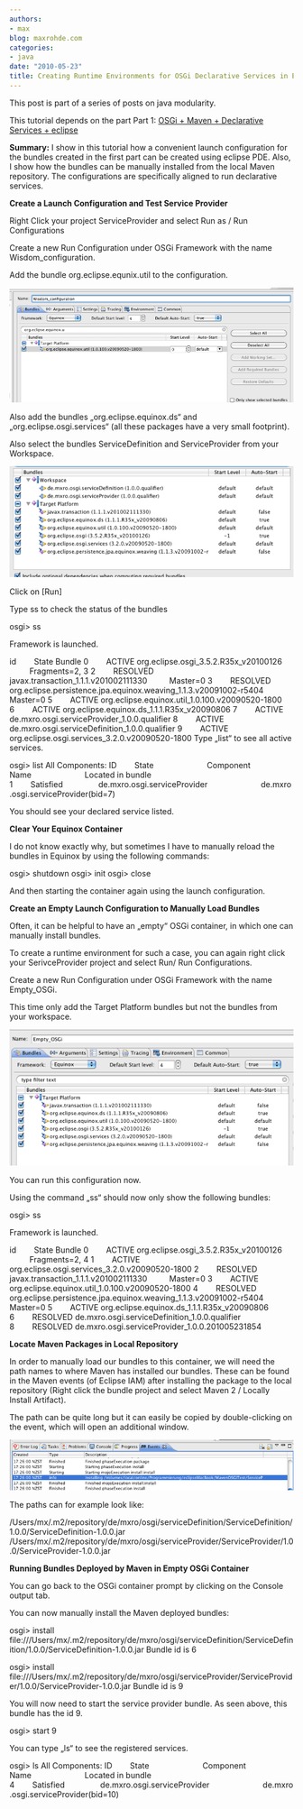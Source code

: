 ```yaml
---
authors:
- max
blog: maxrohde.com
categories:
- java
date: "2010-05-23"
title: Creating Runtime Environments for OSGi Declarative Services in Eclipse
---
```


This post is part of a series of posts on java modularity.

This tutorial depends on the part Part 1: [OSGi + Maven + Declarative Services + eclipse](http://maxrohde.com/2010/05/23/osgi-maven-declarative-services-eclipse/)

**Summary:** I show in this tutorial how a convenient launch configuration for the bundles created in the first part can be created using eclipse PDE. Also, I show how the bundles can be manually installed from the local Maven repository. The configurations are specifically aligned to run declarative services.

**Create a Launch Configuration and Test Service Provider**

Right Click your project ServiceProvider and select Run as / Run Configurations

Create a new Run Configuration under OSGi Framework with the name Wisdom_configuration.

Add the bundle org.eclipse.equnix.util to the configuration.

![bildschirmfoto2010-05-23um17-11-10.png](images/bildschirmfoto2010-05-23um17-11-10.png)

Also add the bundles „org.eclipse.equinox.ds“ and „org.eclipse.osgi.services“ (all these packages have a very small footprint).

Also select the bundles ServiceDefinition and ServiceProvider from your Workspace.

![bildschirmfoto2010-05-23um17-15-17.png](images/bildschirmfoto2010-05-23um17-15-17.png)

Click on \[Run\]

Type ss to check the status of the bundles

osgi> ss

Framework is launched.

id        State Bundle 0        ACTIVE org.eclipse.osgi_3.5.2.R35x_v20100126          Fragments=2, 3 2        RESOLVED javax.transaction_1.1.1.v201002111330          Master=0 3        RESOLVED org.eclipse.persistence.jpa.equinox.weaving_1.1.3.v20091002-r5404          Master=0 5        ACTIVE org.eclipse.equinox.util_1.0.100.v20090520-1800 6        ACTIVE org.eclipse.equinox.ds_1.1.1.R35x_v20090806 7        ACTIVE de.mxro.osgi.serviceProvider_1.0.0.qualifier 8        ACTIVE de.mxro.osgi.serviceDefinition_1.0.0.qualifier 9        ACTIVE org.eclipse.osgi.services_3.2.0.v20090520-1800 Type „list“ to see all active services.

osgi> list All Components: ID        State                        Component Name                        Located in bundle 1        Satisfied                de.mxro.osgi.serviceProvider                        de.mxro.osgi.serviceProvider(bid=7)

You should see your declared service listed.

**Clear Your Equinox Container**

I do not know exactly why, but sometimes I have to manually reload the bundles in Equinox by using the following commands:

osgi> shutdown osgi> init osgi> close

And then starting the container again using the launch configuration.

**Create an Empty Launch Configuration to Manually Load Bundles**

Often, it can be helpful to have an „empty“ OSGi container, in which one can manually install bundles.

To create a runtime environment for such a case, you can again right click your SerivceProvider project and select Run/ Run Configurations.

Create a new Run Configuration under OSGi Framework with the name Empty_OSGi.

This time only add the Target Platform bundles but not the bundles from your workspace.

![bildschirmfoto2010-05-24um11-17-03.png](images/bildschirmfoto2010-05-24um11-17-03.png)

You can run this configuration now.

Using the command „ss“ should now only show the following bundles:

osgi> ss

Framework is launched.

id        State Bundle 0        ACTIVE org.eclipse.osgi_3.5.2.R35x_v20100126          Fragments=2, 4 1        ACTIVE org.eclipse.osgi.services_3.2.0.v20090520-1800 2        RESOLVED javax.transaction_1.1.1.v201002111330          Master=0 3        ACTIVE org.eclipse.equinox.util_1.0.100.v20090520-1800 4        RESOLVED org.eclipse.persistence.jpa.equinox.weaving_1.1.3.v20091002-r5404          Master=0 5        ACTIVE org.eclipse.equinox.ds_1.1.1.R35x_v20090806 6        RESOLVED de.mxro.osgi.serviceDefinition_1.0.0.qualifier 8        RESOLVED de.mxro.osgi.serviceProvider_1.0.0.201005231854

**Locate Maven Packages in Local Repository**

In order to manually load our bundles to this container, we will need the path names to where Maven has installed our bundles. These can be found in the Maven events (of Eclipse IAM) after installing the package to the local repository (Right click the bundle project and select Maven 2 / Locally Install Artifact).

The path can be quite long but it can easily be copied by double-clicking on the event, which will open an additional window.

![bildschirmfoto2010-05-23um17-41-511.png](images/bildschirmfoto2010-05-23um17-41-511.png)

The paths can for example look like:

/Users/mx/.m2/repository/de/mxro/osgi/serviceDefinition/ServiceDefinition/1.0.0/ServiceDefinition-1.0.0.jar /Users/mx/.m2/repository/de/mxro/osgi/serviceProvider/ServiceProvider/1.0.0/ServiceProvider-1.0.0.jar

**Running Bundles Deployed by Maven in Empty OSGi Container**

You can go back to the OSGi container prompt by clicking on the Console output tab.

You can now manually install the Maven deployed bundles:

osgi> install file:///Users/mx/.m2/repository/de/mxro/osgi/serviceDefinition/ServiceDefinition/1.0.0/ServiceDefinition-1.0.0.jar Bundle id is 6

osgi> install file:///Users/mx/.m2/repository/de/mxro/osgi/serviceProvider/ServiceProvider/1.0.0/ServiceProvider-1.0.0.jar Bundle id is 9

You will now need to start the service provider bundle. As seen above, this bundle has the id 9.

osgi> start 9

You can type „ls“ to see the registered services.

osgi> ls All Components: ID        State                        Component Name                        Located in bundle 4        Satisfied                de.mxro.osgi.serviceProvider                        de.mxro.osgi.serviceProvider(bid=10)
